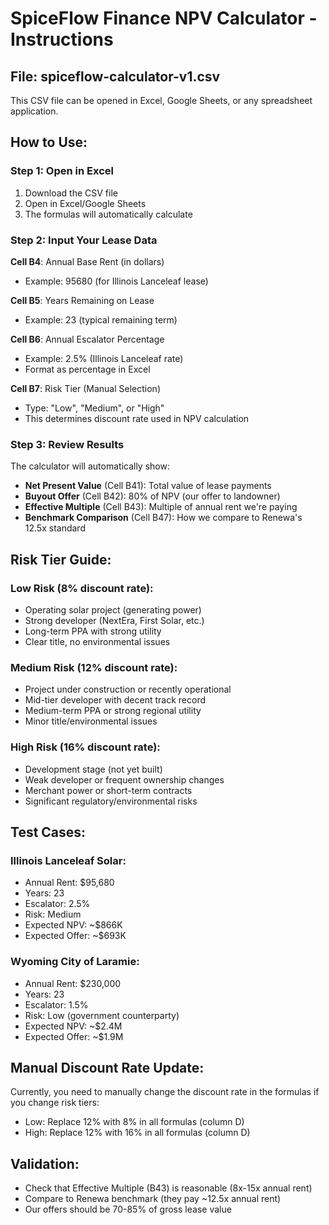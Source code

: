 # SpiceFlow Finance NPV Calculator - Instructions

## File: spiceflow-calculator-v1.csv

This CSV file can be opened in Excel, Google Sheets, or any spreadsheet application.

## How to Use:

### Step 1: Open in Excel
1. Download the CSV file
2. Open in Excel/Google Sheets
3. The formulas will automatically calculate

### Step 2: Input Your Lease Data
**Cell B4**: Annual Base Rent (in dollars)
- Example: 95680 (for Illinois Lanceleaf lease)

**Cell B5**: Years Remaining on Lease
- Example: 23 (typical remaining term)

**Cell B6**: Annual Escalator Percentage  
- Example: 2.5% (Illinois Lanceleaf rate)
- Format as percentage in Excel

**Cell B7**: Risk Tier (Manual Selection)
- Type: "Low", "Medium", or "High"
- This determines discount rate used in NPV calculation

### Step 3: Review Results
The calculator will automatically show:
- **Net Present Value** (Cell B41): Total value of lease payments
- **Buyout Offer** (Cell B42): 80% of NPV (our offer to landowner)
- **Effective Multiple** (Cell B43): Multiple of annual rent we're paying
- **Benchmark Comparison** (Cell B47): How we compare to Renewa's 12.5x standard

## Risk Tier Guide:

### Low Risk (8% discount rate):
- Operating solar project (generating power)
- Strong developer (NextEra, First Solar, etc.)
- Long-term PPA with strong utility
- Clear title, no environmental issues

### Medium Risk (12% discount rate):
- Project under construction or recently operational
- Mid-tier developer with decent track record
- Medium-term PPA or strong regional utility
- Minor title/environmental issues

### High Risk (16% discount rate):
- Development stage (not yet built)
- Weak developer or frequent ownership changes  
- Merchant power or short-term contracts
- Significant regulatory/environmental risks

## Test Cases:

### Illinois Lanceleaf Solar:
- Annual Rent: $95,680
- Years: 23
- Escalator: 2.5%
- Risk: Medium
- Expected NPV: ~$866K
- Expected Offer: ~$693K

### Wyoming City of Laramie:
- Annual Rent: $230,000
- Years: 23
- Escalator: 1.5%
- Risk: Low (government counterparty)
- Expected NPV: ~$2.4M
- Expected Offer: ~$1.9M

## Manual Discount Rate Update:
Currently, you need to manually change the discount rate in the formulas if you change risk tiers:
- Low: Replace 12% with 8% in all formulas (column D)
- High: Replace 12% with 16% in all formulas (column D)

## Validation:
- Check that Effective Multiple (B43) is reasonable (8x-15x annual rent)
- Compare to Renewa benchmark (they pay ~12.5x annual rent)
- Our offers should be 70-85% of gross lease value